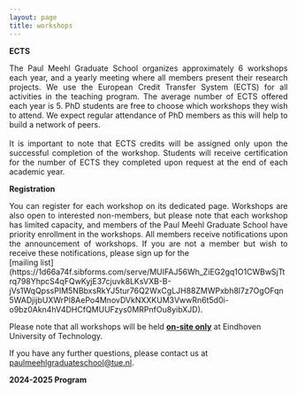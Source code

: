 ```yaml
---
layout: page
title: workshops
---
```


**ECTS**
<div style="text-align: justify;">
The Paul Meehl Graduate School organizes approximately 6 workshops each year, and a yearly meeting where all members present their research projects. We use the European Credit Transfer System (ECTS) for all activities in the teaching program. The average number of ECTS offered each year is 5. PhD students are free to choose which workshops they wish to attend. We expect regular attendance of PhD members as this will help to build a network of peers. 
<br>
<br>
It is important to note that ECTS credits will be assigned only upon the successful completion of the workshop. Students will receive certification for the number of ECTS they completed upon request at the end of each academic year.
</div>

**Registration**
<div style="text-align: justify;">
You can register for each workshop on its dedicated page.  Workshops are also open to interested non-members, but please note that each workshop has limited capacity, and members of the Paul Meehl Graduate School have priority enrollment in the workshops. All members receive notifications upon the announcement of workshops. If you are not a member but wish to receive these notifications, please sign up for the </div>
[mailing list](https://1d66a74f.sibforms.com/serve/MUIFAJ56Wh_ZiEG2gq1O1CWBwSjTtrq798YhpcS4qFQwKyjE37cjuvk8LKsVXB-B-jVs1WqQpssPIM5NBbxsRkYJ5tur76Q2WxCgLJH88ZMWPxbh8l7z7OgOFqn5WADjijbUXWrPl8AePo4MnovDVkNXXKUM3VwwRn6t5d0i-o9bz0Akn4hV4DHCfQMUUFzys0MRPnfOu8yibXJD).

Please note that all workshops will be held <ins>**on-site only**</ins> at Eindhoven University of Technology.

If you have any further questions, please contact us at [paulmeehlgraduateschool@tue.nl](mailto:paulmeehlgraduateschool@tue.nl). 


**2024-2025 Program**

